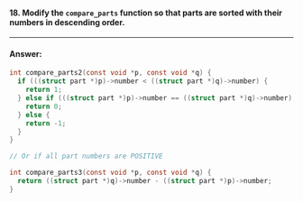 #### 18. Modify the `compare_parts` function so that parts are sorted with their numbers in descending order.

---

#### Answer:

```c
int compare_parts2(const void *p, const void *q) {
  if (((struct part *)p)->number < ((struct part *)q)->number) {
    return 1;
  } else if (((struct part *)p)->number == ((struct part *)q)->number) {
    return 0;
  } else {
    return -1;
  }
}

// Or if all part numbers are POSITIVE

int compare_parts3(const void *p, const void *q) {
  return ((struct part *)q)->number - ((struct part *)p)->number;
}
```
